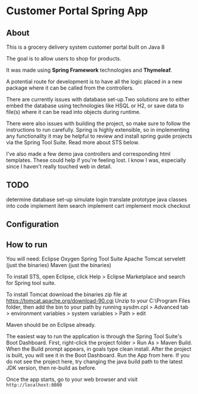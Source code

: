# Customer Portal Spring App

## About

This is a grocery delivery system customer portal built on Java 8

The goal is to allow users to shop for products.

It was made using **Spring Framework** technologies and **Thymeleaf**. 

A potential route for development is to have all the logic placed in a new package where it can be called from the controllers.

There are currently issues with database set-up.Two solutions are to either embed the database using technologies like HSQL or H2, or save data to file(s) where it can be read into objects during runtime.

There were also issues with building the project, so make sure to follow the instructions to run carefully. Spring is highly extensible, so in implementing any functionality it may be helpful to review and install spring guide projects via the Spring Tool Suite. Read more about STS below.

I've also made a few demo java controllers and corresponding html templates. These could help if you're feeling lost. I know I was, especially since I haven't really touched web in detail.



## TODO

determine database set-up
simulate login
translate prototype java classes into code
implement item search
implement cart
implement mock checkout

## Configuration

## How to run

You will need:
	Eclipse Oxygen
	Spring Tool Suite 
	Apache Tomcat servelett (just the binaries)
	Maven (just the binaries)
	
To install STS, open Eclipse, click Help > Eclipse Marketplace and search for Spring tool suite.
	
To install Tomcat download the binaries zip file at https://tomcat.apache.org/download-90.cgi
Unzip to your C:\Program Files folder, then add the bin to your path by running sysdm.cpl > Advanced tab > environment variables > system variables > Path > edit

Maven should be on Eclipse already.

The easiest way to run the application is through the Spring Tool Suite's Boot Dashboard. First, right-click the project folder > Run As > Maven Build. When the Build prompt appears, in goals type clean install. After the project is built, you will see it in the Boot Dashboard. Run the App from here. If you do not see the project here, try changing the java build path to the latest JDK version, then re-build as before.

Once the app starts, go to your web browser and visit `http://localhost:8080`